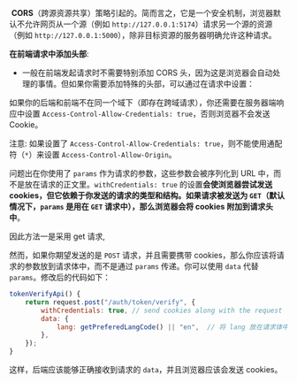  **CORS**（跨源资源共享）策略引起的。简而言之，它是一个安全机制，浏览器默认不允许网页从一个源（例如 `http://127.0.0.1:5174`）请求另一个源的资源（例如 `http://127.0.0.1:5000`），除非目标资源的服务器明确允许这种请求。 


**在前端请求中添加头部**:
- 一般在前端发起请求时不需要特别添加 CORS 头，因为这是浏览器会自动处理的事情。但如果你需要添加特殊的头部，可以通过在请求中设置：

如果你的后端和前端不在同一个域下（即存在跨域请求），你还需要在服务器端响应中设置 `Access-Control-Allow-Credentials: true`，否则浏览器不会发送 Cookie。

注意: 如果设置了 `Access-Control-Allow-Credentials: true`，则不能使用通配符（`*`）来设置 `Access-Control-Allow-Origin`。



问题出在你使用了 `params` 作为请求的参数，这些参数会被序列化到 URL 中，而不是放在请求的正文里。`withCredentials: true` 的设置**会使浏览器尝试发送 cookies，但它依赖于你发送的请求的类型和结构。如果请求被发送为 `GET`（默认情况下，`params` 是用在 `GET` 请求中），那么浏览器会将 cookies 附加到请求头中**。

因此方法一是采用 get 请求, 

然而，如果你期望发送的是 `POST` 请求，并且需要携带 cookies，那么你应该将请求的参数放到请求体中，而不是通过 `params` 传递。你可以使用 `data` 代替 `params`。修改后的代码如下：
```javascript
tokenVerifyApi() {
    return request.post("/auth/token/verify", {
        withCredentials: true, // send cookies along with the request
        data: {
            lang: getPreferedLangCode() || "en",  // 将 lang 放在请求体中
        },
    });
}
```

这样，后端应该能够正确接收到请求的 `data`，并且浏览器应该会发送 cookies。 

